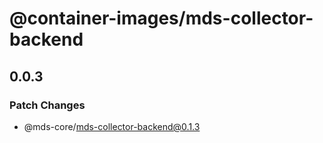 # @container-images/mds-collector-backend

## 0.0.3
### Patch Changes

  - @mds-core/mds-collector-backend@0.1.3
